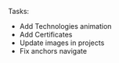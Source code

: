Tasks:

- Add Technologies animation
- Add Certificates
- Update images in projects
- Fix anchors navigate
